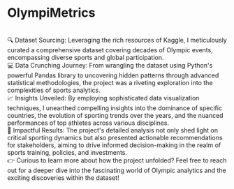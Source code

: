 # OlympiMetrics
<br>
🔍 Dataset Sourcing: Leveraging the rich resources of Kaggle, I meticulously curated a comprehensive dataset covering decades of Olympic events, encompassing diverse sports and global participation.
<br>
💻 Data Crunching Journey: From wrangling the dataset using Python's powerful Pandas library to uncovering hidden patterns through advanced statistical methodologies, the project was a riveting exploration into the complexities of sports analytics.
<br>
📈 Insights Unveiled: By employing sophisticated data visualization techniques, I unearthed compelling insights into the dominance of specific countries, the evolution of sporting trends over the years, and the nuanced performances of top athletes across various disciplines.
<br>
🎯 Impactful Results: The project's detailed analysis not only shed light on critical sporting dynamics but also presented actionable recommendations for stakeholders, aiming to drive informed decision-making in the realm of sports training, policies, and investments.
<br>
👉 Curious to learn more about how the project unfolded? Feel free to reach out for a deeper dive into the fascinating world of Olympic analytics and the exciting discoveries within the dataset!
